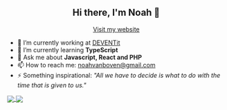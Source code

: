 <h2 align="center">Hi there, I'm Noah 👋</h2>
<p align="center">
  <a href="https://noahvb.nl">Visit my website</a>
</p>

- 🔭 I’m currently working at [DEVENTit](https://www.deventit.nl/)
- 🌱 I’m currently learning **TypeScript**
- 💬 Ask me about **Javascript, React and PHP**
- 📫 How to reach me: [noahvanboven@gmail.com](mailto:noahvanboven@gmail.com)
- ⚡ Something inspirational: _"All we have to decide is what to do with the time that is given to us."_

<!--START_SECTION:waka-->
<!--END_SECTION:waka-->

<a href="#">
  <img align="center" src="https://github-readme-stats.vercel.app/api?username=nobobo1234&hide_border=true&show_icons=true" />
</a>
<a href="#">
  <img align="center" src="https://github-readme-stats.vercel.app/api/top-langs/?username=nobobo1234&hide_border=true" />
</a>
